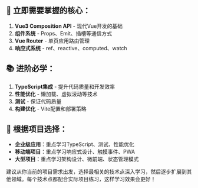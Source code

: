 ## 🚀 立即需要掌握的核心：

1. **Vue3 Composition API** - 现代Vue开发的基础
2. **组件系统** - Props、Emit、插槽等通信方式
3. **Vue Router** - 单页应用路由管理
4. **响应式系统** - ref、reactive、computed、watch

## 📚 进阶必学：

1. **TypeScript集成** - 提升代码质量和开发效率
2. **性能优化** - 懒加载、虚拟滚动等技术
3. **测试** - 保证代码质量
4. **构建优化** - Vite配置和部署策略

## 🎯 根据项目选择：

- **企业级应用**：重点学习TypeScript、测试、性能优化
- **移动端项目**：重点学习响应式设计、触摸事件、PWA
- **大型项目**：重点学习架构设计、微前端、状态管理模式

建议从你当前的项目需求出发，选择最相关的技术点深入学习，然后逐步扩展到其他领域。每个技术点都配合实际项目练习，这样学习效果会更好！